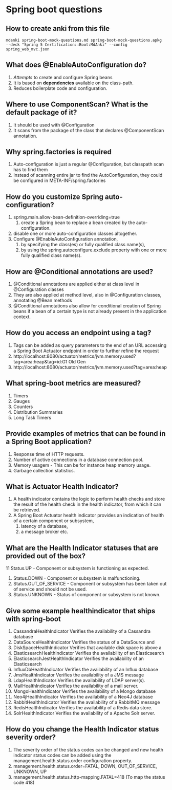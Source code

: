 # Spring boot questions

## How to create anki from this file

```
mdanki spring-boot-mock-questions.md spring-boot-mock-questions.apkg  --deck "Spring 5 Certification::Boot:MdAnki" --config spring_web_mvc.json
```

## What does @EnableAutoConfiguration do?

1. *Attempts* to create and configure Spring beans
1. It is based on **dependencies** available on the class-path.
1. Reduces boilerplate code and configuration.

## Where to use ComponentScan? What is the default package of it?

1. It should be used with @Configuration
1.  It scans from the package of the class that declares @ComponentScan annotation.

## Why spring.factories is required

1. Auto-configuration is just a regular @Configuration, but classpath scan has to find them
1. Instead of scanning entire jar to find the AutoConfiguration, they could be configured in META-INF/spring.factories

## How do you customize Spring auto-configuration?

1. spring.main.allow-bean-definition-overriding=true
   1. create a Spring bean to replace a bean created by the auto-configuration.
1. disable one or more auto-configuration classes altogether.
1. Configure @EnableAutoConfiguration annotation, 
   1. by specifying the class(es) or fully qualified class name(s), 
   1. by using the spring.autoconfigure.exclude property with one or more fully qualified class name(s).


## How are @Conditional annotations are used?

1. @Conditional annotations are applied either at class level in @Configuration classes 
1. They are also applied at method level, also in @Configuration classes, annotating @Bean methods
1. @Conditional annotations also allow for conditional creation of Spring beans if a bean of a certain type is not already present in the application context.


## How do you access an endpoint using a tag?

1. Tags can be added as query parameters to the end of an URL accessing a Spring Boot Actuator endpoint in order to further refine the request
1. http://localhost:8080/actuator/metrics/jvm.memory.used?tag=area:heap&tag=id:G1 Old Gen
1. http://localhost:8080/actuator/metrics/jvm.memory.used?tag=area:heap

## What spring-boot metrics are measured?

1. Timers
1. Gauges
1. Counters
1. Distribution Summaries
1. Long Task Timers

## Provide examples of metrics that can be found in a Spring Boot application?

1. Response time of HTTP requests.
1. Number of active connections in a database connection pool.
1. Memory usagem - This can be for instance heap memory usage. 
1. Garbage collection statistics.

## What is Actuator Health Indicator?

1. A health indicator contains the logic to perform health checks and store the result of the health check in the health indicator, from which it can be retrieved.
1. A Spring Boot Actuator health indicator provides an indication of health of a certain component or
subsystem,
   1. latency of a database, 
   1. a message broker etc. 


## What are the Health Indicator statuses that are provided out of the box?

11 Status.UP - Component or subsystem is functioning as expected.
1. Status.DOWN - Component or subsystem is malfunctioning.
1. Status.OUT_OF_SERVICE - Component or subsystem has been taken out of service and should not be used.
1. Status.UNKNOWN - Status of component or subsystem is not known.

## Give some example healthindicator that ships with spring-boot

1. CassandraHealthIndicator Verifies the availability of a Cassandra database
1. DataSourceHealthIndicator Verifies the status of a DataSource and
1. DiskSpaceHealthIndicator Verifies that available disk space is above a
1. ElasticsearchHealthIndicator Verifies the availability of an Elasticsearch
1. ElasticsearchJestHealthIndicator Verifies the availability of an Elasticsearch
1. InfluxDbHealthIndicator Verifies the availability of an Influx database
1. JmsHealthIndicator Verifies the availability of a JMS message
1. LdapHealthIndicator Verifies the availability of LDAP server(s).
1. MailHealthIndicator Verifies the availability of a mail server.
1. MongoHealthIndicator Verifies the availability of a Mongo database
1. Neo4jHealthIndicator Verifies the availability of a Neo4J database
1. RabbitHealthIndicator Verifies the availability of a RabbitMQ message
1. RedisHealthIndicator Verifies the availability of a Redis data store.
1. SolrHealthIndicator Verifies the availability of a Apache Solr server.


## How do you change the Health Indicator status severity order?

1. The severity order of the status codes can be changed and new health indicator status codes can be added using the management.health.status.order configuration property.
1. management.health.status.order=FATAL, DOWN, OUT_OF_SERVICE, UNKNOWN, UP
1. management.health.status.http-mapping.FATAL=418 (To map the status code 418)